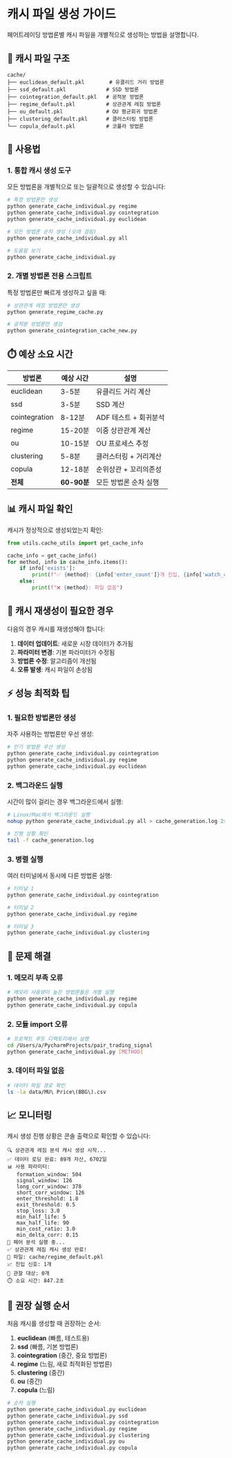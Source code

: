# 캐시 파일 생성 가이드

페어트레이딩 방법론별 캐시 파일을 개별적으로 생성하는 방법을 설명합니다.

## 📁 캐시 파일 구조

```
cache/
├── euclidean_default.pkl        # 유클리드 거리 방법론
├── ssd_default.pkl             # SSD 방법론  
├── cointegration_default.pkl   # 공적분 방법론
├── regime_default.pkl          # 상관관계 레짐 방법론
├── ou_default.pkl              # OU 평균회귀 방법론
├── clustering_default.pkl      # 클러스터링 방법론
└── copula_default.pkl          # 코퓰라 방법론
```

## 🚀 사용법

### 1. 통합 캐시 생성 도구

모든 방법론을 개별적으로 또는 일괄적으로 생성할 수 있습니다:

```bash
# 특정 방법론만 생성
python generate_cache_individual.py regime
python generate_cache_individual.py cointegration  
python generate_cache_individual.py euclidean

# 모든 방법론 순차 생성 (오래 걸림)
python generate_cache_individual.py all

# 도움말 보기
python generate_cache_individual.py
```

### 2. 개별 방법론 전용 스크립트

특정 방법론만 빠르게 생성하고 싶을 때:

```bash
# 상관관계 레짐 방법론만 생성
python generate_regime_cache.py

# 공적분 방법론만 생성  
python generate_cointegration_cache_new.py
```

## ⏱️ 예상 소요 시간

| 방법론 | 예상 시간 | 설명 |
|--------|-----------|------|
| euclidean | 3-5분 | 유클리드 거리 계산 |
| ssd | 3-5분 | SSD 계산 |
| cointegration | 8-12분 | ADF 테스트 + 회귀분석 |
| regime | 15-20분 | 이중 상관관계 계산 |
| ou | 10-15분 | OU 프로세스 추정 |
| clustering | 5-8분 | 클러스터링 + 거리계산 |
| copula | 12-18분 | 순위상관 + 꼬리의존성 |
| **전체** | **60-90분** | 모든 방법론 순차 실행 |

## 📊 캐시 파일 확인

캐시가 정상적으로 생성되었는지 확인:

```python
from utils.cache_utils import get_cache_info

cache_info = get_cache_info()
for method, info in cache_info.items():
    if info['exists']:
        print(f"✅ {method}: {info['enter_count']}개 진입, {info['watch_count']}개 관찰")
    else:
        print(f"❌ {method}: 파일 없음")
```

## 🔄 캐시 재생성이 필요한 경우

다음의 경우 캐시를 재생성해야 합니다:

1. **데이터 업데이트**: 새로운 시장 데이터가 추가됨
2. **파라미터 변경**: 기본 파라미터가 수정됨  
3. **방법론 수정**: 알고리즘이 개선됨
4. **오류 발생**: 캐시 파일이 손상됨

## ⚡ 성능 최적화 팁

### 1. 필요한 방법론만 생성
자주 사용하는 방법론만 우선 생성:

```bash
# 인기 방법론 우선 생성
python generate_cache_individual.py cointegration
python generate_cache_individual.py regime  
python generate_cache_individual.py euclidean
```

### 2. 백그라운드 실행
시간이 많이 걸리는 경우 백그라운드에서 실행:

```bash
# Linux/Mac에서 백그라운드 실행
nohup python generate_cache_individual.py all > cache_generation.log 2>&1 &

# 진행 상황 확인
tail -f cache_generation.log
```

### 3. 병렬 실행
여러 터미널에서 동시에 다른 방법론 실행:

```bash
# 터미널 1
python generate_cache_individual.py cointegration

# 터미널 2  
python generate_cache_individual.py regime

# 터미널 3
python generate_cache_individual.py clustering
```

## 🐛 문제 해결

### 1. 메모리 부족 오류
```bash
# 메모리 사용량이 높은 방법론들은 개별 실행
python generate_cache_individual.py regime
python generate_cache_individual.py copula
```

### 2. 모듈 import 오류
```bash
# 프로젝트 루트 디렉토리에서 실행
cd /Users/a/PycharmProjects/pair_trading_signal
python generate_cache_individual.py [METHOD]
```

### 3. 데이터 파일 없음
```bash
# 데이터 파일 경로 확인
ls -la data/MU\ Price\(BBG\).csv
```

## 📈 모니터링

캐시 생성 진행 상황은 콘솔 출력으로 확인할 수 있습니다:

```
🔍 상관관계 레짐 분석 캐시 생성 시작...
✅ 데이터 로딩 완료: 89개 자산, 6702일
📊 사용 파라미터:
   formation_window: 504
   signal_window: 126
   long_corr_window: 378
   short_corr_window: 126
   enter_threshold: 1.8
   exit_threshold: 0.5
   stop_loss: 3.0
   min_half_life: 5
   max_half_life: 90
   min_cost_ratio: 3.0
   min_delta_corr: 0.15
🔄 페어 분석 실행 중...
✅ 상관관계 레짐 캐시 생성 완료!
📁 파일: cache/regime_default.pkl
📈 진입 신호: 1개
👀 관찰 대상: 0개
⏱️ 소요 시간: 847.2초
```

## 🎯 권장 실행 순서

처음 캐시를 생성할 때 권장하는 순서:

1. **euclidean** (빠름, 테스트용)
2. **ssd** (빠름, 기본 방법론)  
3. **cointegration** (중간, 중요 방법론)
4. **regime** (느림, 새로 최적화된 방법론)
5. **clustering** (중간)
6. **ou** (중간)
7. **copula** (느림)

```bash
# 순차 실행
python generate_cache_individual.py euclidean
python generate_cache_individual.py ssd
python generate_cache_individual.py cointegration
python generate_cache_individual.py regime
python generate_cache_individual.py clustering  
python generate_cache_individual.py ou
python generate_cache_individual.py copula
```